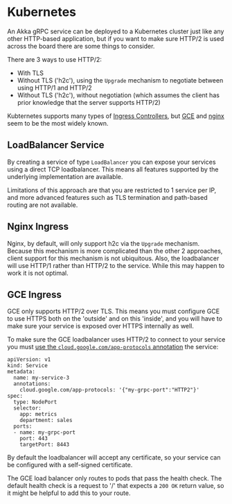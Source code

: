 # Kubernetes

An Akka gRPC service can be deployed to a Kubernetes cluster just like any other HTTP-based application,
but if you want to make sure HTTP/2 is used across the board there are some things to consider.

There are 3 ways to use HTTP/2:

* With TLS
* Without TLS ('h2c'), using the `Upgrade` mechanism to negotiate between using HTTP/1 and HTTP/2
* Without TLS ('h2c'), without negotiation (which assumes the client has prior knowledge that the server supports HTTP/2)

Kubternetes supports many types of [Ingress Controllers](https://kubernetes.io/docs/concepts/services-networking/ingress-controllers/),
but [GCE](https://git.k8s.io/ingress-gce/README.md) and [nginx](https://git.k8s.io/ingress-nginx/README.md)
seem to be the most widely known.

## LoadBalancer Service

By creating a service of type `LoadBalancer` you can expose your services using a direct TCP loadbalancer.
This means all features supported by the underlying implementation are available.

Limitations of this approach are that you are restricted to 1 service per IP, and
more advanced features such as TLS termination and path-based routing are not available.

## Nginx Ingress

Nginx, by default, will only support h2c via the `Upgrade` mechanism. Because this mechanism is more
complicated than the other 2 approaches, client support for this mechanism is not ubiquitous. Also, the
loadbalancer will use HTTP/1 rather than HTTP/2 to the service. While this may happen to work it is
not optimal.

## GCE Ingress

GCE only supports HTTP/2 over TLS. This means you must configure GCE to use HTTPS both on the
'outside' and on this 'inside', and you will have to make sure your service is exposed over HTTPS
internally as well.

To make sure the GCE loadbalancer uses HTTP/2 to connect to your service you must
[use the `cloud.google.com/app-protocols` annotation](https://cloud.google.com/kubernetes-engine/docs/concepts/ingress-xlb#https_tls_between_load_balancer_and_your_application) the service:

```
apiVersion: v1
kind: Service
metadata:
  name: my-service-3
  annotations:
    cloud.google.com/app-protocols: '{"my-grpc-port":"HTTP2"}'
spec:
  type: NodePort
  selector:
    app: metrics
    department: sales
  ports:
  - name: my-grpc-port
    port: 443
    targetPort: 8443
```

By default the loadbalancer will accept any certificate, so your service can be configured with
a self-signed certificate.

The GCE load balancer only routes to pods that pass the health check. The default health check
is a request to '/' that expects a `200 OK` return value, so it might be helpful to add this to your
route.